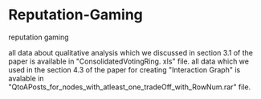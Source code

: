 # Reputation-Gaming
reputation gaming

all data about qualitative analysis which we discussed in section 3.1 of the paper is available in "ConsolidatedVotingRing. xls" file.
all data  which we used in the section 4.3 of the paper for creating "Interaction Graph" is avalable in "QtoAPosts_for_nodes_with_atleast_one_tradeOff_with_RowNum.rar" file.



